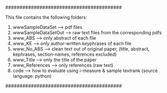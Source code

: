 ######################################### 

This file contains the following folders:

1. wwwSampleDataSet --> pdf files
2. wwwSampleDataSetOut --> raw text files from the corresponding pdfs
3. www_ABS --> only abstract of each file
4. www_KE --> only author-written keyphrases of each file
5. www_No_ABS --> clean text out of original paper, (title, abstract, kephrases, section-names, references excluded)
6. www_Title --> only the title of the paper
7. www_References --> only references (raw text)
8. code --> how to evaluate using i-measure & sample textrank (source language: python) 

#########################################

